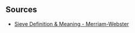 ## Sources

* [Sieve Definition & Meaning - Merriam-Webster](https://www.merriam-webster.com/dictionary/sieve)
